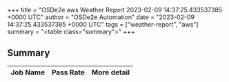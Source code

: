 +++
title = "OSDe2e aws Weather Report 2023-02-09 14:37:25.433537385 +0000 UTC"
author = "OSDe2e Automation"
date = "2023-02-09 14:37:25.433537385 +0000 UTC"
tags = ["weather-report", "aws"]
summary = "<table class=\"summary\"></table>"
+++
## Summary

| Job Name | Pass Rate | More detail |
|----------|-----------|-------------|




